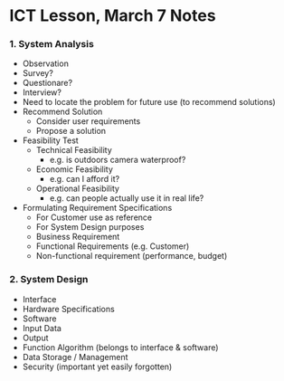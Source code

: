 # ICT Lesson, March 7 Notes #

### 1. System Analysis ###
- Observation 
 - Survey? 
 - Questionare?
 - Interview?
 - Need to locate the problem for future use (to recommend solutions)
- Recommend Solution
  - Consider user requirements
  - Propose a solution
- Feasibility Test
  - Technical Feasibility
    - e.g. is outdoors camera waterproof?
  - Economic Feasibility
    - e.g. can I afford it?
  - Operational Feasibility
    - e.g. can people actually use it in real life?
- Formulating Requirement Specifications
  - For Customer use as reference
  - For System Design purposes
  - Business Requirement
  - Functional Requirements (e.g. Customer)
  - Non-functional requirement (performance, budget)

### 2. System Design ###
- Interface
- Hardware Specifications
- Software
- Input Data
- Output
- Function Algorithm (belongs to interface & software)
- Data Storage / Management
- Security (important yet easily forgotten)
